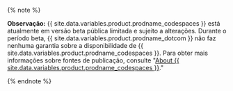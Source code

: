 {% note %}

**Observação:** {{ site.data.variables.product.prodname_codespaces }} está atualmente em versão beta pública limitada e sujeito a alterações. Durante o período beta, {{ site.data.variables.product.prodname_dotcom }} não faz nenhuma garantia sobre a disponibilidade de {{ site.data.variables.product.prodname_codespaces }}. Para obter mais informações sobre fontes de publicação, consulte "[About {{ site.data.variables.product.prodname_codespaces }}](/github/developing-online-with-codespaces/about-codespaces#joining-the-beta)."

{% endnote %}